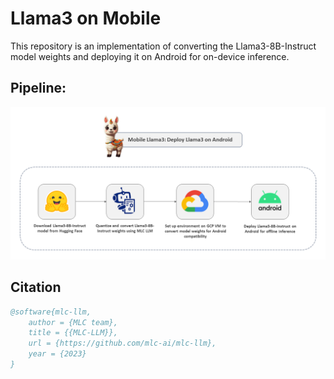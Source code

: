 # Llama3 on Mobile
This repository is an implementation of converting the Llama3-8B-Instruct model weights and deploying it on Android for on-device inference.

## Pipeline:
<img src="https://github.com/NSTiwari/Llama3-on-Mobile/blob/main/mobile-llama3-pipeline.png"/>


## Citation

```bibtex
@software{mlc-llm,
    author = {MLC team},
    title = {{MLC-LLM}},
    url = {https://github.com/mlc-ai/mlc-llm},
    year = {2023}
}
```
